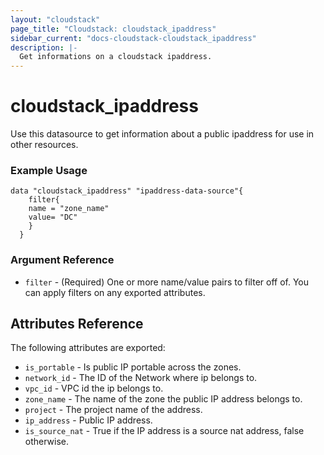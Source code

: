 ```yaml
---
layout: "cloudstack"
page_title: "Cloudstack: cloudstack_ipaddress"
sidebar_current: "docs-cloudstack-cloudstack_ipaddress"
description: |-
  Get informations on a cloudstack ipaddress.
---
```


# cloudstack_ipaddress

Use this datasource to get information about a public ipaddress for use in other resources.

### Example Usage

```hcl
data "cloudstack_ipaddress" "ipaddress-data-source"{
    filter{
    name = "zone_name"
    value= "DC"
    }
  }
```

### Argument Reference

* `filter` - (Required) One or more name/value pairs to filter off of. You can apply filters on any exported attributes.

## Attributes Reference

The following attributes are exported:

* `is_portable` - Is public IP portable across the zones.
* `network_id` - The ID of the Network where ip belongs to.
* `vpc_id` - VPC id the ip belongs to.
* `zone_name` - The name of the zone the public IP address belongs to.
* `project` - The project name of the address.
* `ip_address` - Public IP address.
* `is_source_nat` - True if the IP address is a source nat address, false otherwise.

